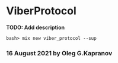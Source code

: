 # ViberProtocol

**TODO: Add description**

```
bash> mix new viber_protocol --sup
```

### 16 August 2021 by Oleg G.Kapranov
